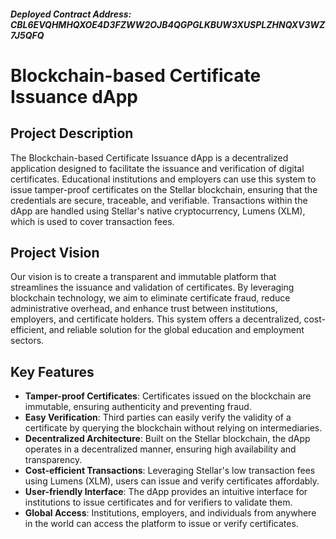 ##### Deployed Contract Address: CBL6EVQHMHQXOE4D3FZWW2OJB4QGPGLKBUW3XUSPLZHNQXV3WZ7J5QFQ

# Blockchain-based Certificate Issuance dApp

## Project Description
The Blockchain-based Certificate Issuance dApp is a decentralized application designed to facilitate the issuance and verification of digital certificates. Educational institutions and employers can use this system to issue tamper-proof certificates on the Stellar blockchain, ensuring that the credentials are secure, traceable, and verifiable. Transactions within the dApp are handled using Stellar's native cryptocurrency, Lumens (XLM), which is used to cover transaction fees.

## Project Vision
Our vision is to create a transparent and immutable platform that streamlines the issuance and validation of certificates. By leveraging blockchain technology, we aim to eliminate certificate fraud, reduce administrative overhead, and enhance trust between institutions, employers, and certificate holders. This system offers a decentralized, cost-efficient, and reliable solution for the global education and employment sectors.

## Key Features
- **Tamper-proof Certificates**: Certificates issued on the blockchain are immutable, ensuring authenticity and preventing fraud.
- **Easy Verification**: Third parties can easily verify the validity of a certificate by querying the blockchain without relying on intermediaries.
- **Decentralized Architecture**: Built on the Stellar blockchain, the dApp operates in a decentralized manner, ensuring high availability and transparency.
- **Cost-efficient Transactions**: Leveraging Stellar's low transaction fees using Lumens (XLM), users can issue and verify certificates affordably.
- **User-friendly Interface**: The dApp provides an intuitive interface for institutions to issue certificates and for verifiers to validate them.
- **Global Access**: Institutions, employers, and individuals from anywhere in the world can access the platform to issue or verify certificates.
